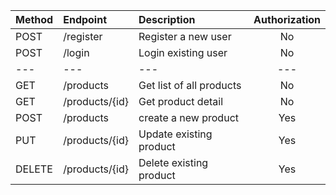 | Method | Endpoint | Description| Authorization
|:-----|:--------|:----------| :----------:|
| POST  | /register | Register a new user | No 
| POST | /login | Login existing user| No | No
|---|---|---|---|---|
| GET    | /products |Get list of all products | No 
| GET    | /products/{id} |Get product detail | No 
| POST | /products | create a new product| Yes
| PUT   | /products/{id} | Update existing product | Yes 
| DELETE| /products/{id} | Delete existing product | Yes 